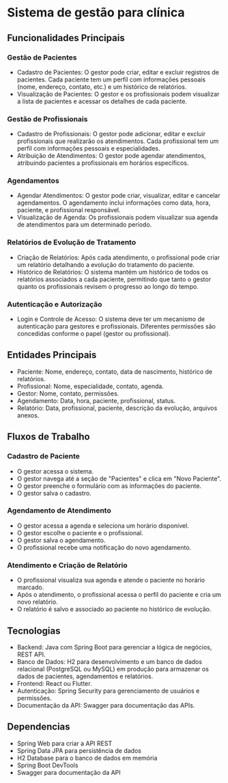 # Sistema de gestão para clínica

## Funcionalidades Principais
### Gestão de Pacientes
* Cadastro de Pacientes: O gestor pode criar, editar e excluir registros de pacientes. Cada paciente tem um perfil com informações pessoais (nome, endereço, contato, etc.) e um histórico de relatórios.
* Visualização de Pacientes: O gestor e os profissionais podem visualizar a lista de pacientes e acessar os detalhes de cada paciente.

### Gestão de Profissionais
* Cadastro de Profissionais: O gestor pode adicionar, editar e excluir profissionais que realizarão os atendimentos. Cada profissional tem um perfil com informações pessoais e especialidades.
* Atribuição de Atendimentos: O gestor pode agendar atendimentos, atribuindo pacientes a profissionais em horários específicos.

### Agendamentos
* Agendar Atendimentos: O gestor pode criar, visualizar, editar e cancelar agendamentos. O agendamento inclui informações como data, hora, paciente, e profissional responsável.
* Visualização de Agenda: Os profissionais podem visualizar sua agenda de atendimentos para um determinado período.

### Relatórios de Evolução de Tratamento
* Criação de Relatórios: Após cada atendimento, o profissional pode criar um relatório detalhando a evolução do tratamento do paciente.
* Histórico de Relatórios: O sistema mantém um histórico de todos os relatórios associados a cada paciente, permitindo que tanto o gestor quanto os profissionais revisem o progresso ao longo do tempo.

### Autenticação e Autorização
* Login e Controle de Acesso: O sistema deve ter um mecanismo de autenticação para gestores e profissionais. Diferentes permissões são concedidas conforme o papel (gestor ou profissional).

## Entidades Principais
* Paciente: Nome, endereço, contato, data de nascimento, histórico de relatórios.
* Profissional: Nome, especialidade, contato, agenda.
* Gestor: Nome, contato, permissões.
* Agendamento: Data, hora, paciente, profissional, status.
* Relatório: Data, profissional, paciente, descrição da evolução, arquivos anexos.

## Fluxos de Trabalho

### Cadastro de Paciente
* O gestor acessa o sistema.
* O gestor navega até a seção de "Pacientes" e clica em "Novo Paciente".
* O gestor preenche o formulário com as informações do paciente.
* O gestor salva o cadastro.
### Agendamento de Atendimento
* O gestor acessa a agenda e seleciona um horário disponível.
* O gestor escolhe o paciente e o profissional.
* O gestor salva o agendamento.
* O profissional recebe uma notificação do novo agendamento.
### Atendimento e Criação de Relatório
* O profissional visualiza sua agenda e atende o paciente no horário marcado.
* Após o atendimento, o profissional acessa o perfil do paciente e cria um novo relatório.
* O relatório é salvo e associado ao paciente no histórico de evolução.

## Tecnologias

* Backend: Java com Spring Boot para gerenciar a lógica de negócios, REST API.
* Banco de Dados: H2 para desenvolvimento e um banco de dados relacional (PostgreSQL ou MySQL) em produção para armazenar os dados de pacientes, agendamentos e relatórios.
* Frontend: React ou Flutter.
* Autenticação: Spring Security para gerenciamento de usuários e permissões.
* Documentação da API: Swagger para documentação das APIs.

## Dependencias
* Spring Web para criar a API REST
* Spring Data JPA para persistência de dados
* H2 Database para o banco de dados em memória
* Spring Boot DevTools 
* Swagger para documentação da API
